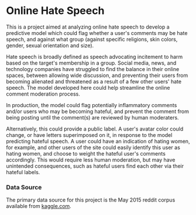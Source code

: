 # Online Hate Speech

This is a project aimed at analyzing online hate speech to develop a predictive model which could flag whether a user's comments may be hate speech, and against what group (against specific religions, skin colors, gender, sexual orientation and  size).

Hate speech is broadly defined as speech advocating incitement to harm based on the target's membership in a group. Social media, news, and technology companies have struggled to find the balance in their online spaces, between allowing wide discussion, and preventing their users from becoming alienated and threatened as a result of a few other users' hate speech. The model developed here could help streamline the online comment moderation process.

In production, the model could flag potentially inflammatory comments and/or users who may be becoming hateful, and prevent the comment from being posting until the comment(s) are reviewed by human moderaters.

Alternatively, this could provide a public label. A user's avatar color could change, or have letters superimposed on it, in response to the model predicting hateful speech. A user could have an indication of hating women, for example, and other users of the site could easily identify this user as hating women, and choose to weight the hateful user's comments accordingly. This would require less human moderation, but may have unintended consequences, such as hateful users find each other via their hateful labels.

### Data Source
The primary data source for this project is the May 2015 reddit corpus available from [kaggle.com](https://www.kaggle.com/c/reddit-comments-may-2015/data).
